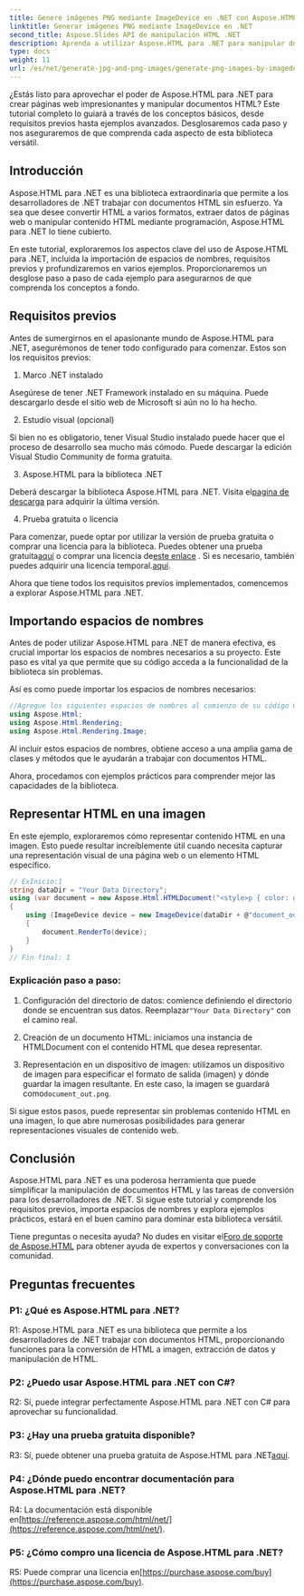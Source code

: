 ```yaml
---
title: Genere imágenes PNG mediante ImageDevice en .NET con Aspose.HTML
linktitle: Generar imágenes PNG mediante ImageDevice en .NET
second_title: Aspose.Slides API de manipulación HTML .NET
description: Aprenda a utilizar Aspose.HTML para .NET para manipular documentos HTML, convertir HTML en imágenes y más. Tutorial paso a paso con preguntas frecuentes.
type: docs
weight: 11
url: /es/net/generate-jpg-and-png-images/generate-png-images-by-imagedevice/
---
```


¿Estás listo para aprovechar el poder de Aspose.HTML para .NET para crear páginas web impresionantes y manipular documentos HTML? Este tutorial completo lo guiará a través de los conceptos básicos, desde requisitos previos hasta ejemplos avanzados. Desglosaremos cada paso y nos aseguraremos de que comprenda cada aspecto de esta biblioteca versátil.

## Introducción

Aspose.HTML para .NET es una biblioteca extraordinaria que permite a los desarrolladores de .NET trabajar con documentos HTML sin esfuerzo. Ya sea que desee convertir HTML a varios formatos, extraer datos de páginas web o manipular contenido HTML mediante programación, Aspose.HTML para .NET lo tiene cubierto.

En este tutorial, exploraremos los aspectos clave del uso de Aspose.HTML para .NET, incluida la importación de espacios de nombres, requisitos previos y profundizaremos en varios ejemplos. Proporcionaremos un desglose paso a paso de cada ejemplo para asegurarnos de que comprenda los conceptos a fondo.

## Requisitos previos

Antes de sumergirnos en el apasionante mundo de Aspose.HTML para .NET, asegurémonos de tener todo configurado para comenzar. Estos son los requisitos previos:

1. Marco .NET instalado

Asegúrese de tener .NET Framework instalado en su máquina. Puede descargarlo desde el sitio web de Microsoft si aún no lo ha hecho.

2. Estudio visual (opcional)

Si bien no es obligatorio, tener Visual Studio instalado puede hacer que el proceso de desarrollo sea mucho más cómodo. Puede descargar la edición Visual Studio Community de forma gratuita.

3. Aspose.HTML para la biblioteca .NET

 Deberá descargar la biblioteca Aspose.HTML para .NET. Visita el[pagina de descarga](https://releases.aspose.com/html/net/) para adquirir la última versión.

4. Prueba gratuita o licencia

 Para comenzar, puede optar por utilizar la versión de prueba gratuita o comprar una licencia para la biblioteca. Puedes obtener una prueba gratuita[aquí](https://releases.aspose.com/) o comprar una licencia de[este enlace](https://purchase.aspose.com/buy) . Si es necesario, también puedes adquirir una licencia temporal.[aquí](https://purchase.aspose.com/temporary-license/).

Ahora que tiene todos los requisitos previos implementados, comencemos a explorar Aspose.HTML para .NET.

## Importando espacios de nombres

Antes de poder utilizar Aspose.HTML para .NET de manera efectiva, es crucial importar los espacios de nombres necesarios a su proyecto. Este paso es vital ya que permite que su código acceda a la funcionalidad de la biblioteca sin problemas.

Así es como puede importar los espacios de nombres necesarios:

```csharp
//Agregue los siguientes espacios de nombres al comienzo de su código C#
using Aspose.Html;
using Aspose.Html.Rendering;
using Aspose.Html.Rendering.Image;
```

Al incluir estos espacios de nombres, obtiene acceso a una amplia gama de clases y métodos que le ayudarán a trabajar con documentos HTML.

Ahora, procedamos con ejemplos prácticos para comprender mejor las capacidades de la biblioteca.

## Representar HTML en una imagen

En este ejemplo, exploraremos cómo representar contenido HTML en una imagen. Esto puede resultar increíblemente útil cuando necesita capturar una representación visual de una página web o un elemento HTML específico.

```csharp
// ExInicio:1
string dataDir = "Your Data Directory";
using (var document = new Aspose.Html.HTMLDocument("<style>p { color: green; }</style><p>my first paragraph</p>", @"c:\work\"))
{
    using (ImageDevice device = new ImageDevice(dataDir + @"document_out.png"))
    {
        document.RenderTo(device);
    }
}
// Fin final: 1
```

### Explicación paso a paso:

1.  Configuración del directorio de datos: comience definiendo el directorio donde se encuentran sus datos. Reemplazar`"Your Data Directory"` con el camino real.

2. Creación de un documento HTML: iniciamos una instancia de HTMLDocument con el contenido HTML que desea representar.

3.  Representación en un dispositivo de imagen: utilizamos un dispositivo de imagen para especificar el formato de salida (imagen) y dónde guardar la imagen resultante. En este caso, la imagen se guardará como`document_out.png`.

Si sigue estos pasos, puede representar sin problemas contenido HTML en una imagen, lo que abre numerosas posibilidades para generar representaciones visuales de contenido web.

## Conclusión

Aspose.HTML para .NET es una poderosa herramienta que puede simplificar la manipulación de documentos HTML y las tareas de conversión para los desarrolladores de .NET. Si sigue este tutorial y comprende los requisitos previos, importa espacios de nombres y explora ejemplos prácticos, estará en el buen camino para dominar esta biblioteca versátil.

 Tiene preguntas o necesita ayuda? No dudes en visitar el[Foro de soporte de Aspose.HTML](https://forum.aspose.com/) para obtener ayuda de expertos y conversaciones con la comunidad.

## Preguntas frecuentes

### P1: ¿Qué es Aspose.HTML para .NET?

R1: Aspose.HTML para .NET es una biblioteca que permite a los desarrolladores de .NET trabajar con documentos HTML, proporcionando funciones para la conversión de HTML a imagen, extracción de datos y manipulación de HTML.

### P2: ¿Puedo usar Aspose.HTML para .NET con C#?

R2: Sí, puede integrar perfectamente Aspose.HTML para .NET con C# para aprovechar su funcionalidad.

### P3: ¿Hay una prueba gratuita disponible?

R3: Sí, puede obtener una prueba gratuita de Aspose.HTML para .NET[aquí](https://releases.aspose.com/).

### P4: ¿Dónde puedo encontrar documentación para Aspose.HTML para .NET?

 R4: La documentación está disponible en[https://reference.aspose.com/html/net/](https://reference.aspose.com/html/net/).

### P5: ¿Cómo compro una licencia de Aspose.HTML para .NET?

 R5: Puede comprar una licencia en[https://purchase.aspose.com/buy](https://purchase.aspose.com/buy).